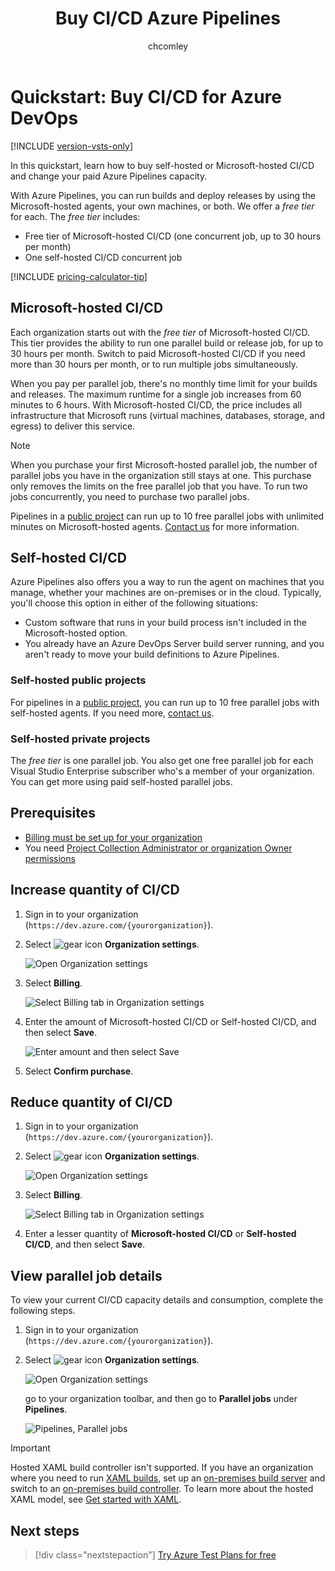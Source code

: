 ﻿---
title: Buy CI/CD Azure Pipelines
titleSuffix: Azure DevOps Services
ms.custom: seodec18
description: Learn how to pay for more parallel jobs in Azure Pipelines
ms.prod: devops
ms.technology: devops-billing
ms.assetid: 3f42a1b2-1a32-440a-bf43-61006c59c5bf
ms.topic: quickstart
ms.manager: mijacobs
ms.author: chcomley
author: chcomley
ms.date: 02/18/2020
monikerRange: 'azure-devops'
---

# Quickstart: Buy CI/CD for Azure DevOps

[!INCLUDE [version-vsts-only](../../includes/version-vsts-only.md)]

In this quickstart, learn how to buy self-hosted or Microsoft-hosted CI/CD and change your paid Azure Pipelines capacity.

With Azure Pipelines, you can run builds and deploy releases by using the Microsoft-hosted agents, your own machines, or both.
We offer a *free tier* for each. The *free tier* includes:

- Free tier of Microsoft-hosted CI/CD (one concurrent job, up to 30 hours per month)
- One self-hosted CI/CD concurrent job

[!INCLUDE [pricing-calculator-tip](../../includes/pricing-calculator-tip.md)]

## Microsoft-hosted CI/CD

Each organization starts out with the *free tier* of Microsoft-hosted CI/CD. This tier provides the ability to run one parallel build or release job, for up to 30 hours per month. Switch to paid Microsoft-hosted CI/CD if you need more than 30 hours per month, or to run multiple jobs simultaneously.

When you pay per parallel job, there's no monthly time limit for your builds and releases. The maximum runtime for a single job increases from 60 minutes to 6 hours. With Microsoft-hosted CI/CD, the price includes all infrastructure that Microsoft runs (virtual machines, databases, storage, and egress) to deliver this service.

> [!NOTE]
> When you purchase your first Microsoft-hosted parallel job, the number of parallel jobs you have in the organization still stays at one. This purchase only removes the limits on the free parallel job that you have. To run two jobs concurrently, you need to purchase two parallel jobs.

Pipelines in a [public project](../public/about-public-projects.md) can run up to 10 free parallel jobs with unlimited minutes on Microsoft-hosted agents. [Contact us](https://azure.microsoft.com/support/devops/) for more information.

## Self-hosted CI/CD

Azure Pipelines also offers you a way to run the agent on machines that you manage, whether your machines are on-premises or in the cloud. Typically, you'll choose this option in either of the following situations:

* Custom software that runs in your build process isn't included in the Microsoft-hosted option.
* You already have an Azure DevOps Server build server running, and you aren't ready to move your build definitions to Azure Pipelines.

### Self-hosted public projects

For pipelines in a [public project](../public/about-public-projects.md), you can run up to 10 free parallel jobs with self-hosted agents. If you need more, [contact us](https://azure.microsoft.com/support/devops/).

### Self-hosted private projects

The *free tier* is one parallel job. You also get one free parallel job for each Visual Studio Enterprise subscriber who's a member of your organization. You can get more using paid self-hosted parallel jobs.

<a name="buy-build-release"></a>

## Prerequisites

* [Billing must be set up for your organization](set-up-billing-for-your-organization-vs.md)
* You need [Project Collection Administrator or organization Owner permissions](../accounts/faq-add-delete-users.md#find-owner)

## Increase quantity of CI/CD

1. Sign in to your organization (```https://dev.azure.com/{yourorganization}```).
2. Select ![gear icon](../../media/icons/gear-icon.png) **Organization settings**.
  
   ![Open Organization settings](../../media/settings/open-admin-settings-vert.png)

3. Select **Billing**.

   ![Select Billing tab in Organization settings](media/shared/select-billing-organization-settings.png)

4. Enter the amount of Microsoft-hosted CI/CD or Self-hosted CI/CD, and then select **Save**.

   ![Enter amount and then select Save](media/shared/enter-amount-ms-self-hosted-cicd.png)

5. Select **Confirm purchase**.

## Reduce quantity of CI/CD

1. Sign in to your organization (```https://dev.azure.com/{yourorganization}```).
2. Select ![gear icon](../../media/icons/gear-icon.png) **Organization settings**.
  
   ![Open Organization settings](../../media/settings/open-admin-settings-vert.png)

3. Select **Billing**.

   ![Select Billing tab in Organization settings](media/shared/select-billing-organization-settings.png)

4. Enter a lesser quantity of **Microsoft-hosted CI/CD** or **Self-hosted CI/CD**, and then select **Save**.

## View parallel job details

To view your current CI/CD capacity details and consumption, complete the following steps.

1. Sign in to your organization (```https://dev.azure.com/{yourorganization}```).
2. Select ![gear icon](../../media/icons/gear-icon.png) **Organization settings**.
  
   ![Open Organization settings](../../media/settings/open-admin-settings-vert.png)

   go to your organization toolbar, and then go to **Parallel jobs** under **Pipelines**.

   ![Pipelines, Parallel jobs](media/shared/pipelines-parallel-jobs.png)

  > [!IMPORTANT]
  > Hosted XAML build controller isn't supported. If you have an organization where you need to run [XAML builds](https://msdn.microsoft.com/library/ms181709%28v=vs.120%29.aspx),
  > set up an [on-premises build server](https://msdn.microsoft.com/library/ms252495%28v=vs.120%29.aspx)
  > and switch to an [on-premises build controller](https://msdn.microsoft.com/library/ee330987%28v=vs.120%29.aspx). To learn more about the hosted XAML model, see [Get started with XAML](../../pipelines/get-started-yaml.md).

## Next steps

> [!div class="nextstepaction"]
> [Try Azure Test Plans for free](try-additional-features-vs.md)

